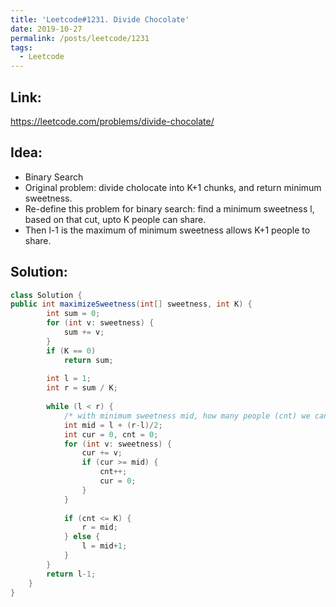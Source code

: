 ```yaml
---
title: 'Leetcode#1231. Divide Chocolate'
date: 2019-10-27
permalink: /posts/leetcode/1231
tags:
  - Leetcode
---
```

## Link: ##
https://leetcode.com/problems/divide-chocolate/

## Idea: ##
- Binary Search
- Original problem: divide cholocate into K+1 chunks, and return minimum sweetness.
- Re-define this problem for binary search: find a minimum sweetness l, based on that cut, upto K people can share.
- Then l-1 is the maximum of minimum sweetness allows K+1 people to share.

## Solution: ##
```java
class Solution {
public int maximizeSweetness(int[] sweetness, int K) {
        int sum = 0;
        for (int v: sweetness) {
            sum += v;
        }
        if (K == 0)
            return sum;
        
        int l = 1;
        int r = sum / K;
        
        while (l < r) {
            /* with minimum sweetness mid, how many people (cnt) we can share */
            int mid = l + (r-l)/2;
            int cur = 0, cnt = 0;
            for (int v: sweetness) {
                cur += v;
                if (cur >= mid) {
                    cnt++;
                    cur = 0;
                }
            }
                        
            if (cnt <= K) {
                r = mid; 
            } else {
                l = mid+1;
            }
        }
        return l-1;
    }                   
}
```
